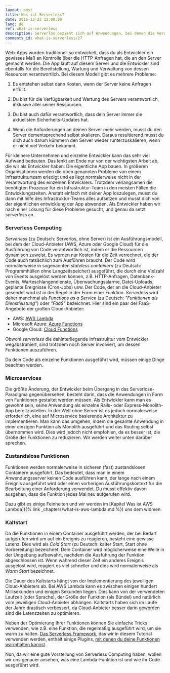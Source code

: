 ```yaml
---
layout: post
title: Was ist Serverless?
date: 2016-12-23 12:00:00
lang: de
ref: what-is-serverless
description: Serverlos bezieht sich auf Anwendungen, bei denen die Verwaltung und Zuordnung von Servern und Ressourcen vollständig vom Cloud-Anbieter verwaltet wird. Die Abrechnung basiert auf dem tatsächlichen Verbrauch dieser Ressourcen.
comments_id: what-is-serverless/27
---
```


Web-Apps wurden traditionell so entwickelt, dass du als Entwickler ein gewisses Maß an Kontrolle über die HTTP-Anfragen hat, die an den Server gemacht werden. Die App läuft auf diesem Server und die Entwickler sind ebenfalls für die Bereitstellung, Wartung und Verwaltung von dessen Resourcen verantwortlich. Bei diesem Modell gibt es mehrere Probleme:

1. Es entstehen selbst dann Kosten, wenn der Server keine Anfragen erfüllt.

2. Du bist für die Verfügbarkeit und Wartung des Servers verantwortlich, inklusive aller seiner Ressourcen.

3. Du bist auch dafür verantwortlich, dass dein Server immer die aktuellsten Sicherheits-Updates hat.

4. Wenn die Anforderungen an deinen Server mehr werden, musst du den Server dementsprechend selbst skalieren. Daraus resultierend musst du dich auch darum kümmern den Server wieder runterzuskalieren, wenn er nicht viel Verkehr bekommt.

Für kleinere Unternehmen und einzelne Entwickler kann das sehr viel Aufwand bedeuten. Das lenkt am Ende nur von der wichtigsten Arbeit ab, die wir als Entwickler haben: Die eigentliche App bauen. In größeren Organisationen werden die oben genannten Probleme von einem Infrastrukturteam erledigt und es liegt normalerweise nicht in der Verantwortung des einzelnen Entwicklers. Trotzdem verlangsamen die benötigten Prozesse für ein Infrastruktur-Team in den meisten Fällen die Entwicklungszeiten. Anstatt einfach mit deiner App loszulegen, musst du dann mit hilfe des Infrastruktur-Teams alles aufsetzen und musst dich von der eigentlichen entwicklung der App abwenden. Als Entwickler haben wir nach einer Lösung für diese Probleme gesucht, und genau da setzt _serverless_ an.

### Serverless Computing

_Serverless_ (zu Deutsch: Serverlos, ohne Server) ist ein Ausführungsmodell, bei dem der Cloud-Anbieter (AWS, Azure oder Google Cloud) für die Ausführung von Code verantwortlich ist, indem er die Ressourcen dynamisch zuweist. Es werden nur Kosten für die Zeit verrechnet, die der Code auch tatsächlich zum Ausführen braucht. Der Code wird normalerweise in sogenannten _stateless containern_ (zu Deutsch: Programmhüllen ohne Langzeitspeicher) ausgeführt, die durch eine Vielzahl von Events ausgelöst werden können, z.B. HTTP-Anfragen, Datenbank-Events, Warteschlangendienste, Überwachungsalarme, Datei-Uploads, geplante Ereignisse (Cron-Jobs) usw. Der Code, der an die Cloud-Anbieter gesendet wird ist in der Regel in der Form einer Funktion. _Serverless_ wird daher manchmal als _Functions as a Service_ (zu Deutsch: _"Funktionen als Dienstleistung"_) oder _"FaaS"_ bezeichnet. Hier sind ein paar der FaaS-Angebote der großen Cloud-Anbieter:

- AWS: [AWS Lambda](https://aws.amazon.com/lambda/)
- Microsoft Azure: [Azure Functions](https://azure.microsoft.com/en-us/services/functions/)
- Google Cloud: [Cloud Functions](https://cloud.google.com/functions/)

Obwohl _serverless_ die dahinterliegende Infrastruktur vom Entwickler wegabstrahiert, sind trotzdem noch Server involviert, um dessen Funktionen auszuführen.

Da dein Code als einzelne Funktionen ausgeführt wird, müssen einige Dinge beachten werden.

### Microservices

Die größte Änderung, der Entwickler beim Übergang in das Serverlose-Paradigma gegenübersehen, besteht darin, dass die Anwendungen in Form von Funktionen gestaltet werden müssen. Als Entwickler kann man es gewohnt sein, seine Anwendung als einzelne Rails- oder Express-Monolith-App bereitzustellen. In der Welt ohne Server ist es jedoch normalerweise erforderlich, eine auf Microservice basierende Architektur zu implementieren. Man kann das umgehen, indem die gesamte Anwendung in einer einzigen Funktion als Monolith ausgeführt und das Routing selbst übernommen wird. Dies wird jedoch nicht empfohlen, da es besser ist, die Größe der Funktionen zu reduzieren. Wir werden weiter unten darüber sprechen.

### Zustandslose Funktionen

Funktionen werden normalerweise in sicheren (fast) zustandslosen Containern ausgeführt. Das bedeutet, dass man in einem Anwendungsserver keinen Code ausführen kann, der lange nach einem Ereignis ausgeführt wird oder einen vorherigen Ausführungskontext für die Bearbeitung einer Anforderung verwendet. Du musst effektiv davon ausgehen, dass die Funktion jedes Mal neu aufgerufen wird.

Dazu gibt es einige Feinheiten und wir werden im [Kapitel Was ist AWS Lambda]({% link _chapters/what-is-aws-lambda.md %}) uns dem widmen.

### Kaltstart

Da die Funktionen in einem Container ausgeführt werden, der bei Bedarf aufgerufen wird um auf ein Ereignis zu reagieren, besteht eine gewisse Latenz. Dies wird als _Cold Start_ (zu Deutsch: kalter Start, Start ohne Vorbereitung) bezeichnet. Dein Container wird möglicherweise eine Weile in der Umgebung aufbewahrt, nachdem die Ausführung der Funktion abgeschlossen ist. Wenn während dieser Zeit ein anderes Ereignis ausgelöst wird, reagiert es viel schneller und dies wird normalerweise als _Warm Start_ bezeichnet.

Die Dauer des Kaltstarts hängt von der Implementierung des jeweiligen Cloud-Anbieters ab. Bei AWS Lambda kann es zwischen einigen hundert Millisekunden und einigen Sekunden liegen. Dies kann von der verwendeten Laufzeit (oder Sprache), der Größe der Funktion (als Bündel) und natürlich vom jeweiligen Cloud-Anbieter abhängen. Kaltstarts haben sich im Laufe der Jahre drastisch verbessert, da Cloud-Anbieter besser darin geworden sind die Latenzzeiten zu optimieren.

Neben der Optimierung Ihrer Funktionen können Sie einfache Tricks verwenden, wie z.B. eine Funktion, die regelmäßig ausgeführt wird, um sie warm zu halten. [Das Serverless Framework](https://serverless.com), das wir in diesem Tutorial verwenden werden, enthält einige Plugins, [mit denen du deine Funktionen warmhalten kannst](https://github.com/FidelLimited/serverless-plugin-warmup).

Nun, da wir eine gute Vorstellung von Serverless Computing haben, wollen wir uns genauer ansehen, was eine Lambda-Funktion ist und wie ihr Code ausgeführt wird.
